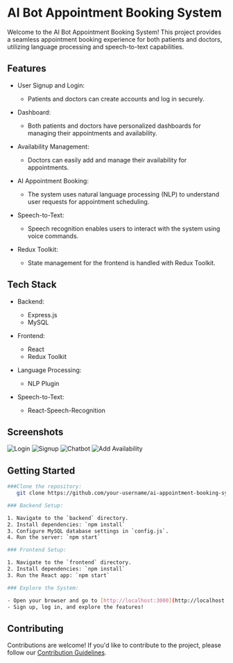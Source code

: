 # AI Bot Appointment Booking System

Welcome to the AI Bot Appointment Booking System! This project provides a seamless appointment booking experience for both patients and doctors, utilizing language processing and speech-to-text capabilities.

## Features

- User Signup and Login:
  - Patients and doctors can create accounts and log in securely.

- Dashboard:
  - Both patients and doctors have personalized dashboards for managing their appointments and availability.

- Availability Management:
  - Doctors can easily add and manage their availability for appointments.

- AI Appointment Booking:
  - The system uses natural language processing (NLP) to understand user requests for appointment scheduling.

- Speech-to-Text:
  - Speech recognition enables users to interact with the system using voice commands.

- Redux Toolkit:
  - State management for the frontend is handled with Redux Toolkit.

## Tech Stack

- Backend:
  - Express.js
  - MySQL

- Frontend:
  - React
  - Redux Toolkit

- Language Processing:
  - NLP Plugin

- Speech-to-Text:
  - React-Speech-Recognition

 ## Screenshots

![Login](https://ik.imagekit.io/vishwakarmanikhil/appointment-app/appointment_app_login.png)
![Signup](https://ik.imagekit.io/vishwakarmanikhil/appointment-app/appointment_app_signup.png)
![Chatbot](https://ik.imagekit.io/vishwakarmanikhil/appointment-app/appointment_app_chatbot.png)
![Add Availability](https://ik.imagekit.io/vishwakarmanikhil/appointment-app/appointment_app_add_availability.png)

## Getting Started

```bash
###Clone the repository:
   git clone https://github.com/your-username/ai-appointment-booking-system.git

### Backend Setup:

1. Navigate to the `backend` directory.
2. Install dependencies: `npm install`
3. Configure MySQL database settings in `config.js`.
4. Run the server: `npm start`

### Frontend Setup:

1. Navigate to the `frontend` directory.
2. Install dependencies: `npm install`
3. Run the React app: `npm start`

### Explore the System:

- Open your browser and go to [http://localhost:3000](http://localhost:3000).
- Sign up, log in, and explore the features!
```

## Contributing

Contributions are welcome! If you'd like to contribute to the project, please follow our [Contribution Guidelines](CONTRIBUTING.md).
